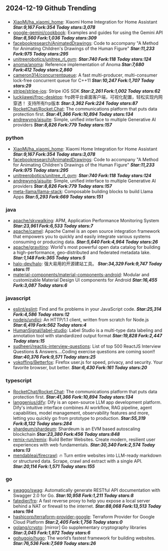 ## 2024-12-19 Github Trending

### 
* [XiaoMi/ha_xiaomi_home](https://github.com/XiaoMi/ha_xiaomi_home): Xiaomi Home Integration for Home Assistant ***Star:9,167 Fork:354 Today stars:3,078***
* [google-gemini/cookbook](https://github.com/google-gemini/cookbook): Examples and guides for using the Gemini API ***Star:8,560 Fork:1,036 Today stars:309***
* [facebookresearch/AnimatedDrawings](https://github.com/facebookresearch/AnimatedDrawings): Code to accompany "A Method for Animating Children's Drawings of the Human Figure" ***Star:11,233 Fork:975 Today stars:295***
* [unitreerobotics/unitree_rl_gym](https://github.com/unitreerobotics/unitree_rl_gym):  ***Star:740 Fork:118 Today stars:124***
* [anoma/anoma](https://github.com/anoma/anoma): Reference implementation of Anoma ***Star:7,680 Fork:412 Today stars:2,860***
* [cameron314/concurrentqueue](https://github.com/cameron314/concurrentqueue): A fast multi-producer, multi-consumer lock-free concurrent queue for C++11 ***Star:10,247 Fork:1,707 Today stars:29***
* [stripe/stripe-ios](https://github.com/stripe/stripe-ios): Stripe iOS SDK ***Star:2,261 Fork:1,002 Today stars:62***
* [luckjiawei/frpc-desktop](https://github.com/luckjiawei/frpc-desktop): frp跨平台桌面客户端，可视化配置，轻松实现内网穿透！ 支持所有frp版本 ***Star:3,362 Fork:224 Today stars:87***
* [RocketChat/Rocket.Chat](https://github.com/RocketChat/Rocket.Chat): The communications platform that puts data protection first. ***Star:41,366 Fork:10,894 Today stars:134***
* [andrewyng/aisuite](https://github.com/andrewyng/aisuite): Simple, unified interface to multiple Generative AI providers ***Star:8,826 Fork:779 Today stars:157***

### python
* [XiaoMi/ha_xiaomi_home](https://github.com/XiaoMi/ha_xiaomi_home): Xiaomi Home Integration for Home Assistant ***Star:9,167 Fork:354 Today stars:3,078***
* [facebookresearch/AnimatedDrawings](https://github.com/facebookresearch/AnimatedDrawings): Code to accompany "A Method for Animating Children's Drawings of the Human Figure" ***Star:11,233 Fork:975 Today stars:295***
* [unitreerobotics/unitree_rl_gym](https://github.com/unitreerobotics/unitree_rl_gym):  ***Star:740 Fork:118 Today stars:124***
* [andrewyng/aisuite](https://github.com/andrewyng/aisuite): Simple, unified interface to multiple Generative AI providers ***Star:8,826 Fork:779 Today stars:157***
* [meta-llama/llama-stack](https://github.com/meta-llama/llama-stack): Composable building blocks to build Llama Apps ***Star:5,293 Fork:669 Today stars:151***

### java
* [apache/skywalking](https://github.com/apache/skywalking): APM, Application Performance Monitoring System ***Star:23,961 Fork:6,533 Today stars:7***
* [apache/camel](https://github.com/apache/camel): Apache Camel is an open source integration framework that empowers you to quickly and easily integrate various systems consuming or producing data. ***Star:5,640 Fork:4,964 Today stars:26***
* [apache/gravitino](https://github.com/apache/gravitino): World's most powerful open data catalog for building a high-performance, geo-distributed and federated metadata lake. ***Star:1,148 Fork:365 Today stars:5***
* [halo-dev/halo](https://github.com/halo-dev/halo): 强大易用的开源建站工具。 ***Star:34,329 Fork:9,747 Today stars:11***
* [material-components/material-components-android](https://github.com/material-components/material-components-android): Modular and customizable Material Design UI components for Android ***Star:16,455 Fork:3,087 Today stars:6***

### javascript
* [eslint/eslint](https://github.com/eslint/eslint): Find and fix problems in your JavaScript code. ***Star:25,314 Fork:4,586 Today stars:12***
* [nodejs/undici](https://github.com/nodejs/undici): An HTTP/1.1 client, written from scratch for Node.js ***Star:6,419 Fork:562 Today stars:4***
* [HumanSignal/label-studio](https://github.com/HumanSignal/label-studio): Label Studio is a multi-type data labeling and annotation tool with standardized output format ***Star:19,828 Fork:2,447 Today stars:15***
* [sudheerj/reactjs-interview-questions](https://github.com/sudheerj/reactjs-interview-questions): List of top 500 ReactJS Interview Questions & Answers....Coding exercise questions are coming soon!! ***Star:40,376 Fork:9,571 Today stars:25***
* [yokoffing/Betterfox](https://github.com/yokoffing/Betterfox): Firefox user.js for speed, privacy, and security. Your favorite browser, but better. ***Star:6,430 Fork:161 Today stars:20***

### typescript
* [RocketChat/Rocket.Chat](https://github.com/RocketChat/Rocket.Chat): The communications platform that puts data protection first. ***Star:41,366 Fork:10,894 Today stars:134***
* [langgenius/dify](https://github.com/langgenius/dify): Dify is an open-source LLM app development platform. Dify's intuitive interface combines AI workflow, RAG pipeline, agent capabilities, model management, observability features and more, letting you quickly go from prototype to production. ***Star:55,319 Fork:8,132 Today stars:284***
* [shardeum/shardeum](https://github.com/shardeum/shardeum): Shardeum is an EVM based autoscaling blockchain ***Star:23,380 Fork:456 Today stars:848***
* [remix-run/remix](https://github.com/remix-run/remix): Build Better Websites. Create modern, resilient user experiences with web fundamentals. ***Star:30,340 Fork:2,574 Today stars:13***
* [mendableai/firecrawl](https://github.com/mendableai/firecrawl): 🔥 Turn entire websites into LLM-ready markdown or structured data. Scrape, crawl and extract with a single API. ***Star:20,114 Fork:1,571 Today stars:155***

### go
* [swaggo/swag](https://github.com/swaggo/swag): Automatically generate RESTful API documentation with Swagger 2.0 for Go. ***Star:10,958 Fork:1,211 Today stars:8***
* [fatedier/frp](https://github.com/fatedier/frp): A fast reverse proxy to help you expose a local server behind a NAT or firewall to the internet. ***Star:88,068 Fork:13,513 Today stars:194***
* [hashicorp/terraform-provider-google](https://github.com/hashicorp/terraform-provider-google): Terraform Provider for Google Cloud Platform ***Star:2,405 Fork:1,756 Today stars:0***
* [golang/crypto](https://github.com/golang/crypto): [mirror] Go supplementary cryptography libraries ***Star:3,045 Fork:1,972 Today stars:6***
* [gohugoio/hugo](https://github.com/gohugoio/hugo): The world’s fastest framework for building websites. ***Star:76,536 Fork:7,569 Today stars:26***
